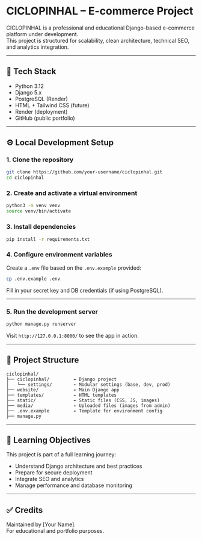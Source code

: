 
# CICLOPINHAL – E-commerce Project

CICLOPINHAL is a professional and educational Django-based e-commerce platform under development.  
This project is structured for scalability, clean architecture, technical SEO, and analytics integration.

---

## 🚀 Tech Stack

- Python 3.12
- Django 5.x
- PostgreSQL (Render)
- HTML + Tailwind CSS (future)
- Render (deployment)
- GitHub (public portfolio)

---

## ⚙️ Local Development Setup

### 1. Clone the repository

```bash
git clone https://github.com/your-username/ciclopinhal.git
cd ciclopinhal
```

### 2. Create and activate a virtual environment

```bash
python3 -m venv venv
source venv/bin/activate
```

### 3. Install dependencies

```bash
pip install -r requirements.txt
```

### 4. Configure environment variables

Create a `.env` file based on the `.env.example` provided:

```bash
cp .env.example .env
```

Fill in your secret key and DB credentials (if using PostgreSQL).

---

### 5. Run the development server

```bash
python manage.py runserver
```

Visit `http://127.0.0.1:8000/` to see the app in action.

---

## 📂 Project Structure

```
ciclopinhal/
├── ciclopinhal/         ← Django project
│   └── settings/        ← Modular settings (base, dev, prod)
├── website/             ← Main Django app
├── templates/           ← HTML templates
├── static/              ← Static files (CSS, JS, images)
├── media/               ← Uploaded files (images from admin)
├── .env.example         ← Template for environment config
├── manage.py
```

---

## 🧠 Learning Objectives

This project is part of a full learning journey:
- Understand Django architecture and best practices
- Prepare for secure deployment
- Integrate SEO and analytics
- Manage performance and database monitoring

---

## ✅ Credits

Maintained by [Your Name].  
For educational and portfolio purposes.
